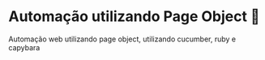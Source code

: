 # Automação utilizando Page Object :bug:



Automação web utilizando page object, utilizando cucumber, ruby e capybara 
